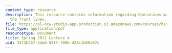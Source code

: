 ```yaml
---
content_type: resource
description: This resource contains information regarding Operations management at
  the front lines.
file: https://ol-ocw-studio-app-production.s3.amazonaws.com/courses/hst-s14-health-information-systems-to-improve-quality-of-care-in-resource-poor-settings-spring-2012/35f3b3673de658ff700b428c1b69a07c_MITHST_S14S12_lec06_1104.pdf
file_type: application/pdf
resourcetype: Document
title: Spring 2011 Lecture 4
uid: 35f3b367-3de6-58ff-700b-428c1b69a07c
---
```

